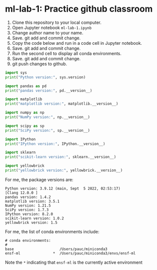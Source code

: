 # ml-lab-1: Practice github classroom

1. Clone this repository to your local computer.
2. Open Jupyter notebook `ml-lab-1.ipynb`
3. Change author name to your name. 
4. Save. git add and commit change.
5. Copy the code below and run in a code cell in Jupyter notebook.
6. Save. git add and commit change.
7. Run the second cell to display all conda environments. 
8. Save. git add and commit change.
9. git push changes to github.


```Python
import sys
print("Python version:", sys.version)

import pandas as pd
print("pandas version:", pd.__version__)

import matplotlib
print("matplotlib version:", matplotlib.__version__)

import numpy as np
print("NumPy version:", np.__version__)

import scipy as sp
print("SciPy version:", sp.__version__)

import IPython
print("IPython version:", IPython.__version__)

import sklearn
print("scikit-learn version:", sklearn.__version__)

import yellowbrick
print("yellowbrick version:", yellowbrick.__version__)
```

For me, the package versions are:
```
Python version: 3.9.12 (main, Sept  5 2022, 02:53:17) 
[Clang 12.0.0 ]
pandas version: 1.4.2
matplotlib version: 3.5.1
NumPy version: 1.21.5
SciPy version: 1.7.3
IPython version: 8.2.0
scikit-learn version: 1.0.2
yellowbrick version: 1.5
```

For me, the list of conda environments include:
```
# conda environments:
#
base                     /Users/pauc/miniconda3
ensf-ml               *  /Users/pauc/miniconda3/envs/ensf-ml

```
Note the `*` indicating that `ensf-ml` is the currently active environment